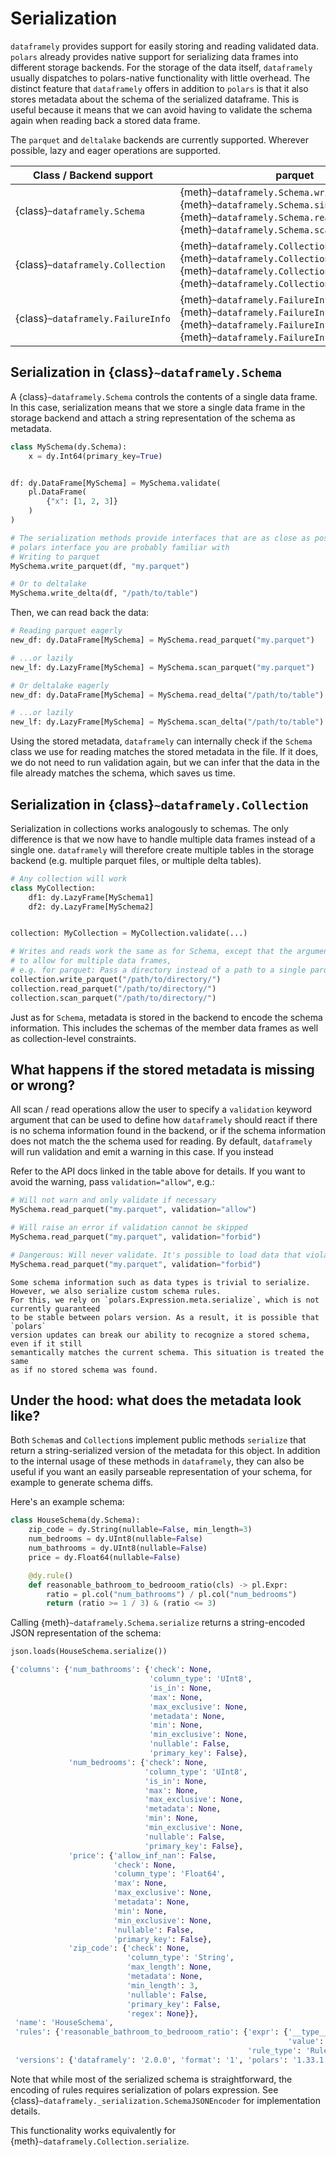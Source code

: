 # Serialization

`dataframely` provides support for easily storing and reading validated data.
`polars` already provides native support for serializing data frames into different storage
backends. For the storage of the data itself, `dataframely` usually dispatches to polars-native
functionality with little overhead. The distinct feature that `dataframely` offers in addition
to `polars` is that it also stores metadata about the schema of the serialized dataframe. This is useful
because it means that we can avoid having to validate the schema again when reading back a stored data frame.

The `parquet` and `deltalake` backends are currently supported. Wherever possible, lazy and eager operations are
supported.

| Class / Backend support           | parquet                                                                                                                                                                                         | deltalake                                                                                                                                  |
| --------------------------------- | ----------------------------------------------------------------------------------------------------------------------------------------------------------------------------------------------- | ------------------------------------------------------------------------------------------------------------------------------------------ |
| {class}`~dataframely.Schema`      | {meth}`~dataframely.Schema.write_parquet`, {meth}`~dataframely.Schema.sink_parquet` <br>{meth}`~dataframely.Schema.read_parquet`, {meth}`~dataframely.Schema.scan_parquet`                      | {meth}`~dataframely.Schema.write_delta` <br> {meth}`~dataframely.Schema.read_delta`, {meth}`~dataframely.Schema.scan_delta`                |
| {class}`~dataframely.Collection`  | {meth}`~dataframely.Collection.write_parquet`, {meth}`~dataframely.Collection.sink_parquet` <br> {meth}`~dataframely.Collection.read_parquet`, {meth}`~dataframely.Collection.scan_parquet`     | {meth}`~dataframely.Collection.write_delta` <br> {meth}`~dataframely.Collection.read_delta`, {meth}`~dataframely.Collection.scan_delta`    |
| {class}`~dataframely.FailureInfo` | {meth}`~dataframely.FailureInfo.write_parquet`, {meth}`~dataframely.FailureInfo.sink_parquet` <br> {meth}`~dataframely.FailureInfo.read_parquet`, {meth}`~dataframely.FailureInfo.scan_parquet` | {meth}`~dataframely.FailureInfo.write_delta` <br> {meth}`~dataframely.FailureInfo.read_delta`, {meth}`~dataframely.FailureInfo.scan_delta` |

## Serialization in {class}`~dataframely.Schema`

A {class}`~dataframely.Schema` controls the contents of a single data frame. In this case, serialization
means that we store a single data frame in the storage backend and attach a string representation
of the schema as metadata.

```python
class MySchema(dy.Schema):
    x = dy.Int64(primary_key=True)


df: dy.DataFrame[MySchema] = MySchema.validate(
    pl.DataFrame(
        {"x": [1, 2, 3]}
    )
)

# The serialization methods provide interfaces that are as close as possible to the
# polars interface you are probably familiar with
# Writing to parquet
MySchema.write_parquet(df, "my.parquet")

# Or to deltalake
MySchema.write_delta(df, "/path/to/table")
```

Then, we can read back the data:

```python
# Reading parquet eagerly
new_df: dy.DataFrame[MySchema] = MySchema.read_parquet("my.parquet")

# ...or lazily
new_lf: dy.LazyFrame[MySchema] = MySchema.scan_parquet("my.parquet")

# Or deltalake eagerly
new_df: dy.DataFrame[MySchema] = MySchema.read_delta("/path/to/table")

# ...or lazily
new_lf: dy.LazyFrame[MySchema] = MySchema.scan_delta("/path/to/table")
```

Using the stored metadata, `dataframely` can internally check
if the `Schema` class we use for reading matches the stored metadata in the file.
If it does, we do not need to run validation again,
but we can infer that the data in the file already matches the schema, which saves us time.

## Serialization in {class}`~dataframely.Collection`

Serialization in collections works analogously to schemas. The only difference is that
we now have to handle multiple data frames instead of a single one.
`dataframely` will therefore create multiple tables in the storage backend
(e.g. multiple parquet files, or multiple delta tables).

```python
# Any collection will work
class MyCollection:
    df1: dy.LazyFrame[MySchema1]
    df2: dy.LazyFrame[MySchema2]


collection: MyCollection = MyCollection.validate(...)

# Writes and reads work the same as for Schema, except that the argument is adapted
# to allow for multiple data frames,
# e.g. for parquet: Pass a directory instead of a path to a single parquet
collection.write_parquet("/path/to/directory/")
collection.read_parquet("/path/to/directory/")
collection.scan_parquet("/path/to/directory/")
```

Just as for `Schema`, metadata is stored in the backend to encode the schema information.
This includes the schemas of the member data frames as well as collection-level constraints.

## What happens if the stored metadata is missing or wrong?

All scan / read operations allow the user to specify a `validation` keyword argument
that can be used to define how `dataframely` should react if there is no schema information
found in the backend, or if the schema information does not match the the schema used for reading.
By default, `dataframely` will run validation and emit a warning in this case.
If you instead

Refer to the API docs linked in the table above for details. If you want to avoid the warning,
pass `validation="allow"`, e.g.:

```python
# Will not warn and only validate if necessary
MySchema.read_parquet("my.parquet", validation="allow")

# Will raise an error if validation cannot be skipped
MySchema.read_parquet("my.parquet", validation="forbid")

# Dangerous: Will never validate. It's possible to load data that violates the schema!
MySchema.read_parquet("my.parquet", validation="forbid")
```

```{note}
Some schema information such as data types is trivial to serialize.
However, we also serialize custom schema rules.
For this, we rely on `polars.Expression.meta.serialize`, which is not currently guaranteed
to be stable between polars version. As a result, it is possible that `polars`
version updates can break our ability to recognize a stored schema, even if it still
semantically matches the current schema. This situation is treated the same
as if no stored schema was found.
```

## Under the hood: what does the metadata look like?

Both `Schema`s and `Collection`s implement public methods `serialize` that return a string-serialized version of the
metadata for this object. In addition to the internal usage of these methods in `dataframely`, they can also be useful
if you want an easily parseable representation of your schema,
for example to generate schema diffs.

Here's an example schema:

```python
class HouseSchema(dy.Schema):
    zip_code = dy.String(nullable=False, min_length=3)
    num_bedrooms = dy.UInt8(nullable=False)
    num_bathrooms = dy.UInt8(nullable=False)
    price = dy.Float64(nullable=False)

    @dy.rule()
    def reasonable_bathroom_to_bedrooom_ratio(cls) -> pl.Expr:
        ratio = pl.col("num_bathrooms") / pl.col("num_bedrooms")
        return (ratio >= 1 / 3) & (ratio <= 3)


```

Calling {meth}`~dataframely.Schema.serialize` returns a string-encoded JSON representation of the schema:

```python
json.loads(HouseSchema.serialize())

{'columns': {'num_bathrooms': {'check': None,
                               'column_type': 'UInt8',
                               'is_in': None,
                               'max': None,
                               'max_exclusive': None,
                               'metadata': None,
                               'min': None,
                               'min_exclusive': None,
                               'nullable': False,
                               'primary_key': False},
             'num_bedrooms': {'check': None,
                              'column_type': 'UInt8',
                              'is_in': None,
                              'max': None,
                              'max_exclusive': None,
                              'metadata': None,
                              'min': None,
                              'min_exclusive': None,
                              'nullable': False,
                              'primary_key': False},
             'price': {'allow_inf_nan': False,
                       'check': None,
                       'column_type': 'Float64',
                       'max': None,
                       'max_exclusive': None,
                       'metadata': None,
                       'min': None,
                       'min_exclusive': None,
                       'nullable': False,
                       'primary_key': False},
             'zip_code': {'check': None,
                          'column_type': 'String',
                          'max_length': None,
                          'metadata': None,
                          'min_length': 3,
                          'nullable': False,
                          'primary_key': False,
                          'regex': None}},
 'name': 'HouseSchema',
 'rules': {'reasonable_bathroom_to_bedrooom_ratio': {'expr': {'__type__': 'expression',
                                                              'value': 'gapCaW5hcnlFeHByg6RsZWZ0gapCaW5hcnlFeHByg6RsZWZ0gapCaW5hcnlFeHByg6RsZWZ0gaZDb2x1bW6tbnVtX2JhdGhyb29tc6JvcKpUcnVlRGl2aWRlpXJpZ2h0gaZDb2x1bW6sbnVtX2JlZHJvb21zom9wpEd0RXGlcmlnaHSBp0xpdGVyYWyBo0R5boGlRmxvYXTLP9VVVVVVVVWib3CjQW5kpXJpZ2h0gapCaW5hcnlFeHByg6RsZWZ0gapCaW5hcnlFeHByg6RsZWZ0gaZDb2x1bW6tbnVtX2JhdGhyb29tc6JvcKpUcnVlRGl2aWRlpXJpZ2h0gaZDb2x1bW6sbnVtX2JlZHJvb21zom9wpEx0RXGlcmlnaHSBp0xpdGVyYWyBo0R5boGjSW50xBAAAAAAAAAAAAAAAAAAAAAD'},
                                                     'rule_type': 'Rule'}},
 'versions': {'dataframely': '2.0.0', 'format': '1', 'polars': '1.33.1'}}
```

Note that while most of the serialized schema is straightforward, the encoding of rules requires serialization of polars
expression.
See {class}`~dataframely._serialization.SchemaJSONEncoder` for implementation details.

This functionality works equivalently for {meth}`~dataframely.Collection.serialize`.
